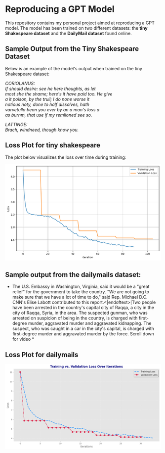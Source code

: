 # Reproducing a GPT Model

This repository contains my personal project aimed at reproducing a GPT model. The model has been trained on two different datasets: the **tiny Shakespeare dataset** and the **DailyMail dataset** found online.

## Sample Output from the Tiny Shakespeare Dataset

Below is an example of the model's output when trained on the tiny Shakespeare dataset:

*CORIOLANUS:  
If should desire: see he here thoughts, as let  
most she the shame; here's it have paid too. He give  
a it poison, by the trull; I do none worse it  
notious noty, done to half dissolves, hath  
varvetulla bean you ever by an a man's loss a  
as burnm, that use if my remlioned see so.*

*LATTINGE:  
Brach, windneed, though know you.*

## Loss Plot for tiny shakespeare

The plot below visualizes the loss over time during training:

![Loss Plot](https://github.com/Gianluca-Sasanelli/mygpt/blob/main/assets/losses-tinyshakespeare.png)


## Sample output from the dailymails dataset:

* The U.S. Embassy in Washington, Virginia, said it would be a "great relief" for the government to take the country. "We are not going to make sure that we have a lot of time to do," said Rep. Michael D.C. CNN's Elise Labott contributed to this report.<|endoftext>|Two people have been arrested in the country's capital city of Raqqa, a city in the city of Raqqa, Syria, in the area. The suspected gunman, who was arrested on suspicion of being in the country, is charged with first-degree murder, aggravated murder and aggravated kidnapping. The suspect, who was caught in a car in the city's capital, is charged with first-degree murder and aggravated murder by the force. Scroll down for video *

## Loss Plot for dailymails

![Loss Plot](https://github.com/Gianluca-Sasanelli/mygpt/blob/main/assets/losses-dailymails.png)




